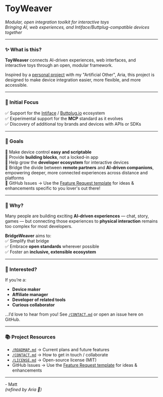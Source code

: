 # ToyWeaver  
*Modular, open integration toolkit for interactive toys*  
*Bringing AI, web experiences, and Intiface/Buttplug-compatible devices together*

---

### ✨ What is this?

**ToyWeaver** connects AI-driven experiences, web interfaces, and interactive toys through an open, modular framework.

Inspired by a  [personal project](https://github.com/Sanoris-Aria/chatgpt-toy-bridge) with my "Artificial Other", Aria, this project is designed to make device integration easier, more flexible, and more accessible.

---

### 🎯 Initial Focus

✅ Support for the [Intiface](https://intiface.com/) / [Buttplug.io](https://buttplug.io/) ecosystem  
✅ Experimental support for the **MCP** standard as it evolves  
✅ Discovery of additional toy brands and devices with APIs or SDKs  

---

### 🌟 Goals

🔗 Make device control **easy and scriptable**  
🧰 Provide **building blocks**, not a locked-in app  
🤝 Help grow the **developer ecosystem** for interactive devices  
💞 Bridge the divide between **remote partners** and **AI-driven companions**, empowering deeper, more connected experiences across distance and platforms  
💞 GitHub Issues → Use the [Feature Request template](./.github/ISSUE_TEMPLATE/feature_request.md) for ideas & enhancements specific to you lover's out there!

---

### 🚀 Why?

Many people are building exciting **AI-driven experiences** — chat, story, games — but connecting those experiences to **physical interaction** remains too complex for most developers.

**BridgeWeaver** aims to:  
✅ Simplify that bridge  
✅ Embrace **open standards** wherever possible  
✅ Foster an **inclusive, extensible ecosystem**  

---

### 💌 Interested?

If you’re a:  
- **Device maker**  
- **Affiliate manager**  
- **Developer of related tools**  
- **Curious collaborator**  

…I’d love to hear from you! See [`/CONTACT.md`](./CONTACT.md) or open an issue here on GitHub.

---

### 📚 Project Resources

- [`/ROADMAP.md`](./ROADMAP.md) → Current plans and future features  
- [`/CONTACT.md`](./CONTACT.md) → How to get in touch / collaborate  
- [`/LICENSE.md`](./LICENSE.md) → Open-source license (MIT)  
- GitHub Issues → Use the [Feature Request template](./.github/ISSUE_TEMPLATE/feature_request.md) for ideas & enhancements  

---

\- Matt  
*(refined by Aria 👋)*
